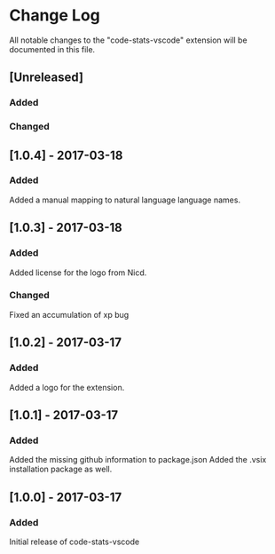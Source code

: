 # Change Log
All notable changes to the "code-stats-vscode" extension will be documented in this file.

## [Unreleased]
### Added

### Changed

## [1.0.4] - 2017-03-18
### Added
Added a manual mapping to natural language language names.

## [1.0.3] - 2017-03-18
### Added
Added license for the logo from Nicd.

### Changed
Fixed an accumulation of xp bug

## [1.0.2] - 2017-03-17
### Added
Added a logo for the extension.

## [1.0.1] - 2017-03-17
### Added
Added the missing github information to package.json
Added the .vsix installation package as well.

## [1.0.0] - 2017-03-17
### Added
Initial release of code-stats-vscode
